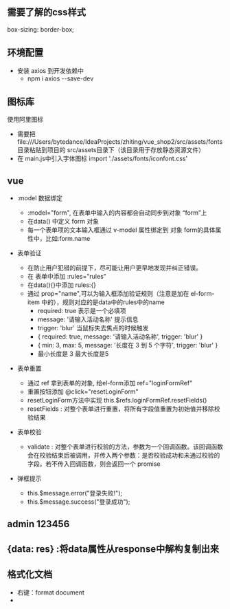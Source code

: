 ## 需要了解的css样式
 box-sizing: border-box;

## 环境配置
- 安装 axios 到开发依赖中
    - npm i axios --save-dev


## 图标库
 使用阿里图标 
 - 需要把file:///Users/bytedance/IdeaProjects/zhiting/vue_shop2/src/assets/fonts 目录粘贴到项目的
src/assets目录下（该目录用于存放静态资源文件）
 - 在 main.js中引入字体图标
import './assets/fonts/iconfont.css'

## vue 
- :model 数据绑定
    -  :model="form", 在表单中输入的内容都会自动同步到对象 “form”上
    - 在data() 中定义 form 对象
    - 每一个表单项的文本输入框通过 v-model 属性绑定到 对象 form的具体属性中，比如:form.name

- 表单验证
    - 在防止用户犯错的前提下，尽可能让用户更早地发现并纠正错误。
    - 在 表单中添加 :rules="rules"
    - 在data(){}中添加 rules:{}
    - 通过 prop="name",可以为输入框添加验证规则（注意是加在 el-form-item 中的），规则对应的是data中的rules中的name
        - required: true          表示是一个必填项
        - message: '请输入活动名称' 提示信息
        - trigger: 'blur'         当鼠标失去焦点的时候触发
        -  { required: true, message: '请输入活动名称', trigger: 'blur' }
        - { min: 3, max: 5, message: '长度在 3 到 5 个字符', trigger: 'blur' }
        - 最小长度是 3  最大长度是5 

- 表单重置
    - 通过 ref 拿到表单的对象, 给el-form添加 ref="loginFormRef"
    - 重置按钮添加 @click="resetLoginForm"
    - resetLoginForm方法中实现 this.$refs.loginFormRef.resetFields()
    - resetFields : 对整个表单进行重置，将所有字段值重置为初始值并移除校验结果	

- 表单校验
    - validate : 对整个表单进行校验的方法，参数为一个回调函数。该回调函数会在校验结束后被调用，并传入两个参数：是否校验成功和未通过校验的字段。若不传入回调函数，则会返回一个 promise	

- 弹框提示
    - this.$message.error("登录失败!");
    - this.$message.success("登录成功");


## admin 123456

##  {data: res}  :将data属性从response中解构复制出来

## 格式化文档
- 右键：format document
- 

